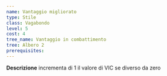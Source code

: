 ```yaml
---
name: Vantaggio migliorato
type: Stile
class: Vagabondo
level: 5
cost: 4
tree_name: Vantaggio in combattimento
tree: Albero 2
prerequisites: 
---
```


**Descrizione**
incrementa di 1 il valore di VIC se diverso da zero